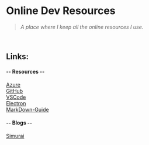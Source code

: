 # Online Dev Resources

> *A place where I keep all the online resources I use.*
<br/>

## Links:

#### -- Resources --

[Azure](https://portal.azure.com "Login to Azure.")  
[GitHub](https://www.github.com/ "You are here already.")  
[VSCode](https://code.visualstudio.com/ "Visual Studio Code is a lightweight source code editor.")  
[Electron](https://www.electronjs.org/ "Build cross-platform desktop apps with JavaScript, HTML, and CSS.")  
[MarkDown-Guide](https://www.markdownguide.org "Everything you need to learn Markdown.")  

#### -- Blogs --

[Simurai](https://simurai.com/ "Designer at GitHub, working on Atom and Electron.")  
